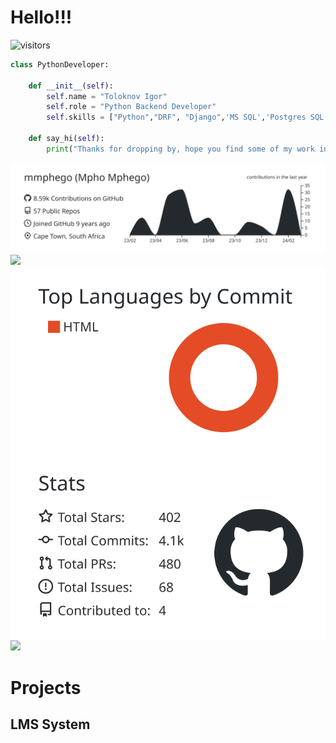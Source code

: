 # Hello!!!

![visitors](https://visitor-badge.laobi.icu/badge?page_id=zhenye-na.zhenye-na)

```python
class PythonDeveloper:

    def __init__(self):
        self.name = "Toloknov Igor"
        self.role = "Python Backend Developer"
        self.skills = ["Python","DRF", "Django",'MS SQL','Postgres SQL','']

    def say_hi(self):
        print("Thanks for dropping by, hope you find some of my work interesting.")
```


[![](https://raw.githubusercontent.com/DonnyHipp/DonnyHipp/main/img/0-profile-details.svg)](https://github.com/vn7n24fzkq/github-profile-summary-cards)
[![](https://raw.githubusercontent.com/DonnyHipp/DonnyHipp/main/img/graywhite/1-repos-per-language.svg)](https://github.com/vn7n24fzkq/github-profile-summary-cards) [![](https://raw.githubusercontent.com/DonnyHipp/DonnyHipp/main/img/2-most-commit-language.svg)](https://github.com/vn7n24fzkq/github-profile-summary-cards)
[![](https://raw.githubusercontent.com/DonnyHipp/DonnyHipp/main/img/3-stats.svg)](https://github.com/vn7n24fzkq/github-profile-summary-cards) [![](https://raw.githubusercontent.com/DonnyHipp/DonnyHipp/main/img/4-productive-time.svg)](https://github.com/vn7n24fzkq/github-profile-summary-cards)



# Projects

## LMS System

